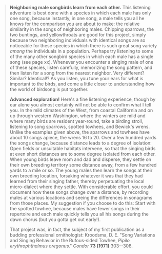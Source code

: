 > **Neighboring male songbirds learn from each other.** This listening
> adventure is best done with a species in which each male has only one
> song, because instantly, in one song, a male tells you all he knows
> for the comparison you are about to make: the relative similarity in
> the songs of neighboring males. Chipping sparrows, the two buntings,
> and yellowthroats are good for this project, simply because two
> neighboring individuals with identical songs are so noticeable for
> these species in which there is such great song variety *among* the
> individuals in a population. Perhaps try listening to some of the many
> other songbird species in which each male has a single song (see page
> xx). Whenever you encounter a singing male of one of these species,
> listen carefully, memorizing the song pattern, and then listen for a
> song from the nearest neighbor. Very different? Similar? Identical!?
> As you listen, you tune your ears for what is important to the birds,
> and come a little closer to understanding how the world of birdsong is
> put together.
>
> **Advanced exploration!** Here's a fine listening experience, though
> by ear alone you almost certainly will not be able to confirm what I
> tell you. In the mild climates of the West, from coastal California
> and on up through western Washington, where the winters are mild and
> where many birds are resident year-round, take a birding stroll,
> listening to song sparrows, spotted towhees, and Bewick's wrens.
> Unlike the examples given above, the sparrows and towhees have about
> 10 songs apiece, the wrens 16 to 20. Over a few hundred yards the
> songs change, because distance leads to a degree of isolation: Open
> fields or unsuitable habitats intervene, so that the singing birds at
> even short distances are to some degree isolated from each other. When
> young birds leave mom and dad and disperse, they settle on their own
> breeding territory some distance away, from a few hundred yards to a
> mile or so. The young males then learn the songs at their own breeding
> location, forsaking whatever it was that they had learned from their
> singing father, thereby perpetuating the local micro-dialect where
> they settle. With considerable effort, you could document how these
> songs change over a distance, by recording males at various locations
> and seeing the differences in sonagrams from those places. My
> suggestion if you choose to do this: Start with the spotted towhee,
> because males have fewer songs in their repertoire and each male
> quickly tells you all his songs during the dawn chorus (but you gotta
> get out early!).
>
> That project was, in fact, the subject of my first publication as a
> budding professional ornithologist: Kroodsma, D. E. "Song Variations
> and Singing Behavior in the Rufous-sided Towhee, *Pipilo
> erythrophthalmus oregonus*." *Condor* **73 (1971)**:303--308.
